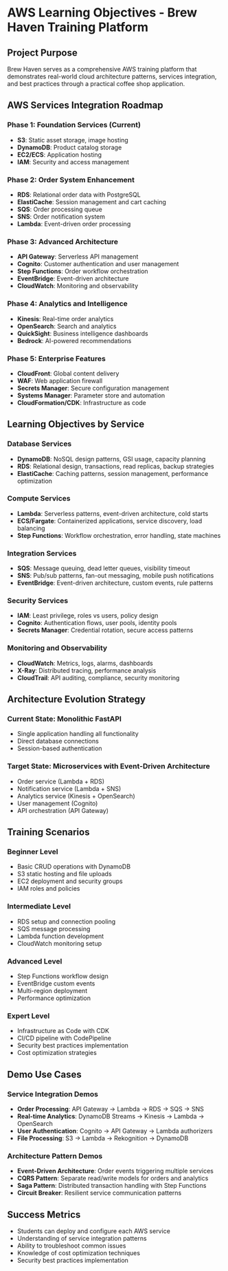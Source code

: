# AWS Learning Objectives - Brew Haven Training Platform

## Project Purpose
Brew Haven serves as a comprehensive AWS training platform that demonstrates real-world cloud architecture patterns, services integration, and best practices through a practical coffee shop application.

## AWS Services Integration Roadmap

### Phase 1: Foundation Services (Current)
- **S3**: Static asset storage, image hosting
- **DynamoDB**: Product catalog storage
- **EC2/ECS**: Application hosting
- **IAM**: Security and access management

### Phase 2: Order System Enhancement
- **RDS**: Relational order data with PostgreSQL
- **ElastiCache**: Session management and cart caching
- **SQS**: Order processing queue
- **SNS**: Order notification system
- **Lambda**: Event-driven order processing

### Phase 3: Advanced Architecture
- **API Gateway**: Serverless API management
- **Cognito**: Customer authentication and user management
- **Step Functions**: Order workflow orchestration
- **EventBridge**: Event-driven architecture
- **CloudWatch**: Monitoring and observability

### Phase 4: Analytics and Intelligence
- **Kinesis**: Real-time order analytics
- **OpenSearch**: Search and analytics
- **QuickSight**: Business intelligence dashboards
- **Bedrock**: AI-powered recommendations

### Phase 5: Enterprise Features
- **CloudFront**: Global content delivery
- **WAF**: Web application firewall
- **Secrets Manager**: Secure configuration management
- **Systems Manager**: Parameter store and automation
- **CloudFormation/CDK**: Infrastructure as code

## Learning Objectives by Service

### Database Services
- **DynamoDB**: NoSQL design patterns, GSI usage, capacity planning
- **RDS**: Relational design, transactions, read replicas, backup strategies
- **ElastiCache**: Caching patterns, session management, performance optimization

### Compute Services
- **Lambda**: Serverless patterns, event-driven architecture, cold starts
- **ECS/Fargate**: Containerized applications, service discovery, load balancing
- **Step Functions**: Workflow orchestration, error handling, state machines

### Integration Services
- **SQS**: Message queuing, dead letter queues, visibility timeout
- **SNS**: Pub/sub patterns, fan-out messaging, mobile push notifications
- **EventBridge**: Event-driven architecture, custom events, rule patterns

### Security Services
- **IAM**: Least privilege, roles vs users, policy design
- **Cognito**: Authentication flows, user pools, identity pools
- **Secrets Manager**: Credential rotation, secure access patterns

### Monitoring and Observability
- **CloudWatch**: Metrics, logs, alarms, dashboards
- **X-Ray**: Distributed tracing, performance analysis
- **CloudTrail**: API auditing, compliance, security monitoring

## Architecture Evolution Strategy

### Current State: Monolithic FastAPI
- Single application handling all functionality
- Direct database connections
- Session-based authentication

### Target State: Microservices with Event-Driven Architecture
- Order service (Lambda + RDS)
- Notification service (Lambda + SNS)
- Analytics service (Kinesis + OpenSearch)
- User management (Cognito)
- API orchestration (API Gateway)

## Training Scenarios

### Beginner Level
- Basic CRUD operations with DynamoDB
- S3 static hosting and file uploads
- EC2 deployment and security groups
- IAM roles and policies

### Intermediate Level
- RDS setup and connection pooling
- SQS message processing
- Lambda function development
- CloudWatch monitoring setup

### Advanced Level
- Step Functions workflow design
- EventBridge custom events
- Multi-region deployment
- Performance optimization

### Expert Level
- Infrastructure as Code with CDK
- CI/CD pipeline with CodePipeline
- Security best practices implementation
- Cost optimization strategies

## Demo Use Cases

### Service Integration Demos
- **Order Processing**: API Gateway → Lambda → RDS → SQS → SNS
- **Real-time Analytics**: DynamoDB Streams → Kinesis → Lambda → OpenSearch
- **User Authentication**: Cognito → API Gateway → Lambda authorizers
- **File Processing**: S3 → Lambda → Rekognition → DynamoDB

### Architecture Pattern Demos
- **Event-Driven Architecture**: Order events triggering multiple services
- **CQRS Pattern**: Separate read/write models for orders and analytics
- **Saga Pattern**: Distributed transaction handling with Step Functions
- **Circuit Breaker**: Resilient service communication patterns

## Success Metrics
- Students can deploy and configure each AWS service
- Understanding of service integration patterns
- Ability to troubleshoot common issues
- Knowledge of cost optimization techniques
- Security best practices implementation